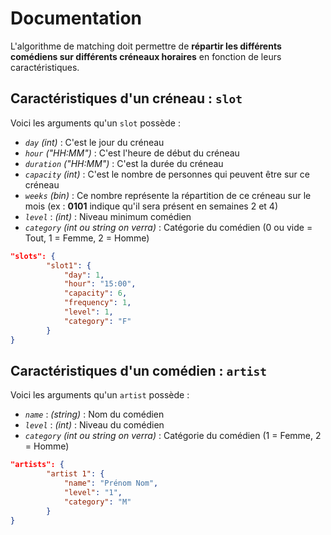 # Documentation

L'algorithme de matching doit permettre de **répartir les différents comédiens sur différents créneaux horaires** en fonction de leurs caractéristiques.

## Caractéristiques d'un créneau : `slot`

Voici les arguments qu'un `slot` possède :

- *`day`* *(int)* : C'est le jour du créneau
- *`hour`* *("HH:MM")* : C'est l'heure de début du créneau
- *`duration`* *("HH:MM")* : C'est la durée du créneau
- *`capacity`* *(int)* : C'est le nombre de personnes qui peuvent être sur ce créneau
- *`weeks`* *(bin)* : Ce nombre représente la répartition de ce créneau sur le mois (ex : **0101** indique qu'il sera présent en semaines 2 et 4)
- *`level`* : *(int)* : Niveau minimum comédien
- *`category`* *(int ou string on verra)* : Catégorie du comédien (0 ou vide = Tout, 1 = Femme, 2 = Homme)

```json
"slots": {
        "slot1": {
            "day": 1,
            "hour": "15:00",
            "capacity": 6,
            "frequency": 1,
            "level": 1,
            "category": "F"
        }
}
```

## Caractéristiques d'un comédien : `artist`

Voici les arguments qu'un `artist` possède :

- *`name`* : *(string)* : Nom du comédien
- *`level`* : *(int)* : Niveau du comédien
- *`category`* *(int ou string on verra)* : Catégorie du comédien (1 = Femme, 2 = Homme)

```json
"artists": {
        "artist 1": {
            "name": "Prénom Nom",
            "level": "1",
            "category": "M"
        }
}
```
